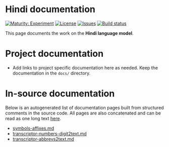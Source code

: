# Hindi documentation

[![Maturity: Experiment](https://img.shields.io/badge/Maturity-Experiment-black.svg)](https://giellalt.github.io/MaturityClassification.html)
[![License](https://img.shields.io/github/license/giellalt/lang-hin)](https://raw.githubusercontent.com/giellalt/lang-hin/develop/LICENSE)
[![Issues](https://img.shields.io/github/issues/giellalt/lang-hin)](https://github.com/giellalt/lang-hin/issues)
[![Build status](https://github.com/giellalt/lang-hin/workflows/Speller%20CI+CD/badge.svg)](https://github.com/giellalt/lang-hin/actions)

This page documents the work on the **Hindi language model**. 

# Project documentation

* Add links to project specific documentation here as needed. Keep the documentation in the `docs/` directory.

# In-source documentation

Below is an autogenerated list of documentation pages built from structured comments in the source code. All pages are also concatenated and can be read as one long text [here](hin.md).
* [symbols-affixes.md](symbols-affixes.md)
* [transcriptor-numbers-digit2text.md](transcriptor-numbers-digit2text.md)
* [transcriptor-abbrevs2text.md](transcriptor-abbrevs2text.md)
